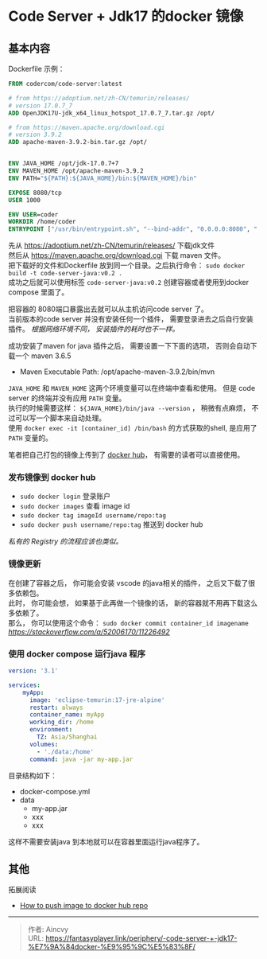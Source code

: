 #  Code Server + Jdk17 的docker 镜像


## 基本内容

Dockerfile 示例： 

```Dockerfile
FROM codercom/code-server:latest

# from https://adoptium.net/zh-CN/temurin/releases/
# version 17.0.7_7
ADD OpenJDK17U-jdk_x64_linux_hotspot_17.0.7_7.tar.gz /opt/

# from https://maven.apache.org/download.cgi
# version 3.9.2
ADD apache-maven-3.9.2-bin.tar.gz /opt/


ENV JAVA_HOME /opt/jdk-17.0.7+7
ENV MAVEN_HOME /opt/apache-maven-3.9.2
ENV PATH="${PATH}:${JAVA_HOME}/bin:${MAVEN_HOME}/bin"

EXPOSE 8080/tcp
USER 1000

ENV USER=coder
WORKDIR /home/coder
ENTRYPOINT ["/usr/bin/entrypoint.sh", "--bind-addr", "0.0.0.0:8080", "."]
```

先从 https://adoptium.net/zh-CN/temurin/releases/   下载jdk文件   
然后从 https://maven.apache.org/download.cgi  下载 maven 文件。   
把下载好的文件和Dockerfile 放到同一个目录。之后执行命令：  `sudo docker build -t code-server-java:v0.2 .`  
成功之后就可以使用标签 `code-server-java:v0.2` 创建容器或者使用到docker compose 里面了。 

把容器的 8080端口暴露出去就可以从主机访问code server 了。  
当前版本的code server 并没有安装任何一个插件， 需要登录进去之后自行安装插件。  *根据网络环境不同， 安装插件的耗时也不一样。*

成功安装了maven for java 插件之后， 需要设置一下下面的选项， 否则会自动下载一个 maven 3.6.5
- Maven Executable Path: /opt/apache-maven-3.9.2/bin/mvn

`JAVA_HOME` 和 `MAVEN_HOME` 这两个环境变量可以在终端中查看和使用。 但是 code server 的终端并没有应用 `PATH` 变量。   
执行的时候需要这样： `${JAVA_HOME}/bin/java --version` ， 稍微有点麻烦， 不过可以写一个脚本来自动处理。   
使用 `docker exec -it [container_id] /bin/bash` 的方式获取的shell, 是应用了`PATH` 变量的。 

笔者把自己打包的镜像上传到了 [docker hub](https://hub.docker.com/r/aincvy/code-server-jdk17)， 有需要的读者可以直接使用。

### 发布镜像到 docker hub

- `sudo docker login` 登录账户
- `sudo docker images`  查看 image id
- `sudo docker tag imageId username/repo:tag`   
- `sudo docker push username/repo:tag`    推送到 docker hub 

*私有的 Registry 的流程应该也类似。*


### 镜像更新
在创建了容器之后， 你可能会安装 vscode 的java相关的插件， 之后又下载了很多依赖包。  
此时， 你可能会想， 如果基于此再做一个镜像的话， 新的容器就不用再下载这么多依赖了。   
那么， 你可以使用这个命令：  `sudo docker commit container_id imagename` *https://stackoverflow.com/a/52006170/11226492*


### 使用 docker compose 运行java 程序
```yaml
version: '3.1'

services:
    myApp:
      image: 'eclipse-temurin:17-jre-alpine'
      restart: always
      container_name: myApp
      working_dir: /home
      environment:
        TZ: Asia/Shanghai
      volumes:
        - './data:/home'
      command: java -jar my-app.jar
```
目录结构如下： 
- docker-compose.yml
- data
  - my-app.jar
  - xxx
  - xxx

这样不需要安装java 到本地就可以在容器里面运行java程序了。 


## 其他


拓展阅读
- [How to push image to docker hub repo](https://stackoverflow.com/a/55965206/11226492)

---

> 作者: Aincvy  
> URL: https://fantasyplayer.link/periphery/-code-server-+-jdk17-%E7%9A%84docker-%E9%95%9C%E5%83%8F/  


